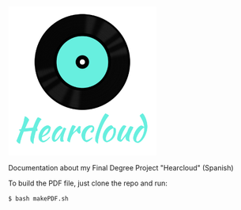 <img src="./images/logo_hearcloud_full.png" width="300px"/>

Documentation about my Final Degree Project "Hearcloud" (Spanish)

To build the PDF file, just clone the repo and run:

```bash
$ bash makePDF.sh
```
